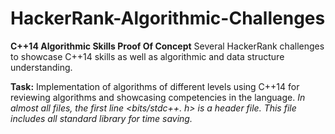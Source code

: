 # HackerRank-Algorithmic-Challenges

__C++14 Algorithmic Skills Proof Of Concept__
Several HackerRank challenges to showcase C++14 skills as well as algorithmic and data structure understanding.

__Task:__ Implementation of algorithms of different levels using C++14 for reviewing algorithms and showcasing competencies in the language.
*In almost all files, the first line <bits/stdc++. h> is a header file. This file includes all standard library for time saving.*
